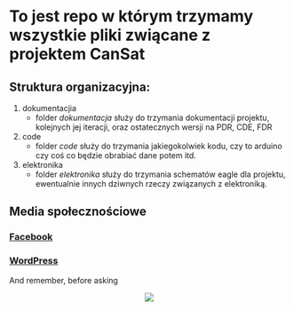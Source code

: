 # To jest repo w którym trzymamy wszystkie pliki zwiącane z projektem CanSat #

## Struktura organizacyjna: ##
1. dokumentacjia
    - folder *dokumentacja* służy do trzymania dokumentacji projektu, kolejnych jej iteracji, oraz ostatecznych wersji na PDR, CDE, FDR
2. code
    - folder *code* służy do trzymania jakiegokolwiek kodu, czy to arduino czy coś co będzie obrabiać dane potem itd.
3. elektronika
    - folder *elektronika* służy do trzymania schematów eagle dla projektu, ewentualnie innych dziwnych rzeczy związanych z elektroniką.

## Media społecznościowe ##
  ### [Facebook](https://www.facebook.com/JJCanSatTeam/) ###

  ### [WordPress](https://jjcansat.wordpress.com) ###


And remember, before asking     
<p align="center">
    <img src="http://www.comicsandmemes.com/wp-content/uploads/WTF-memes-google-it.jpg" />
</p>
